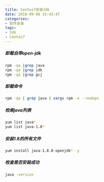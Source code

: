 ```yaml
---
title: Centos7安装Jdk
date: 2018-09-06 15:43:47
categories: 
- 软件安装
tags:
- Jdk
- Centos7
---
```


##### 卸载自带open-jdk

```bash
rpm -qa |grep java
rpm -qa |grep jdk
rpm -qa |grep gcj
```

<!--more--> 

##### 卸载命令

```bash
rpm -qa | grep java | xargs rpm -e --nodeps
```

##### 检索java列表

```bash
yum list java*
yum list java-1.8*  
```

##### 安装1.8的所有文件

```bash
yum install java-1.8.0-openjdk* -y
```

##### 检查是否安装成功

```bash
java -version
```

